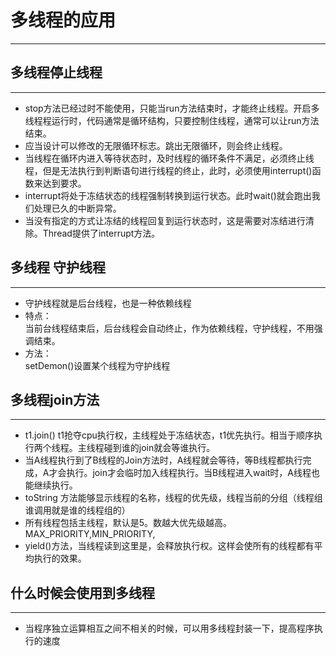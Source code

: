 # 多线程的应用

------

## 多线程停止线程

----

* stop方法已经过时不能使用，只能当run方法结束时，才能终止线程。开启多线程程运行时，代码通常是循环结构，只要控制住线程，通常可以让run方法结束。
* 应当设计可以修改的无限循环标志。跳出无限循环，则会终止线程。
* 当线程在循环内进入等待状态时，及时线程的循环条件不满足，必须终止线程，但是无法执行到判断语句进行线程的终止，此时，必须使用interrupt()函数来达到要求。
* interrupt将处于冻结状态的线程强制转换到运行状态。此时wait()就会跑出我们处理已久的中断异常。
* 当没有指定的方式让冻结的线程回复到运行状态时，这是需要对冻结进行清除。Thread提供了interrupt方法。


## 多线程 守护线程

-----

* 守护线程就是后台线程，也是一种依赖线程
* 特点：  
	当前台线程结束后，后台线程会自动终止，作为依赖线程，守护线程，不用强调结束。
* 方法：  
	setDemon()设置某个线程为守护线程

## 多线程join方法

----
 
* t1.join() t1抢夺cpu执行权，主线程处于冻结状态，t1优先执行。相当于顺序执行两个线程。主线程碰到谁的join就会等谁执行。
* 当A线程执行到了B线程的Join方法时，A线程就会等待，等B线程都执行完成，A才会执行。join才会临时加入线程执行。当B线程进入wait时，A线程也能继续执行。
* toString 方法能够显示线程的名称，线程的优先级，线程当前的分组（线程组谁调用就是谁的线程组的）
* 所有线程包括主线程，默认是5。数越大优先级越高。MAX_PRIORITY,MIN_PRIORITY,
* yield()方法，当线程读到这里是，会释放执行权。这样会使所有的线程都有平均执行的效果。

## 什么时候会使用到多线程

----

* 当程序独立运算相互之间不相关的时候，可以用多线程封装一下，提高程序执行的速度